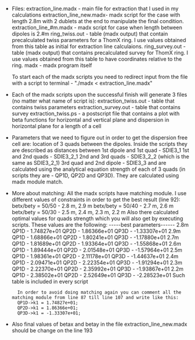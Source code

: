 * Files:  extraction_line.madx    - main file for extraction that I used in my calculations
        extraction_line_new.madx- madx script for the case with length 2.8m with 2 dublets at the end
                                  to manipulate the final condition.
        extraction_line_#m.madx - madx script for case when length between dipoles is 2.#m
        ring_twiss.out          - table (madx output) that contain precalculated twiss parameters for a ThomX ring.
                                  I use values obtained from this table as initial for extraction line calculaions.
        ring_survey.out         - table (madx output) that contains precalculated survey for ThomX ring.
                                  I use values obtained from this table to have coordinates relative to the ring.
        madx                    - madx program itself

  To start each of the madx scripts you need to redirect input from the file with a script to terminal -  "./madx < extraction_line.madx"

* Each of the madx scripts upon the successful finish will generate 3 files (no matter what name of script is):
        extraction_twiss.out    - table that contains twiss parameters
        extraction_survey.out   - table that contains survey
        extraction_twiss.ps     - a postscript file that contains a plot with beta functions for horizontal and vertical plane and
                                  dispersion in horizontal plane for a length of a cell

* Parameters that we need to figure out in order to get the dispersion free cell are:
        location of 3 quads between the dipoles.
                  Inside the scripts they are described as distances between
                  1st dipole and 1st quad - SDIE3_1
                  1st and 2nd quads       - SDIE3_2_1
                  2nd and 3rd quads       - SDIE3_2_2 (which is the same as SDIE3_2_1)
                  3rd quad and 2nd dipole - SDIE3_3
                  and are calculated using the analytical equation
        strength of each of 3 quads (in scripts they are - QP1D, QP2D and QP3D).
                  They are calculated using madx module match.

* More about matching:
        All the madx scripts have matching module. I use different values of constraints in order to get the best result (line 92):
                  betx/bety = 50/50 - 2.8 m, 2.9 m
                  betx/bety = 50/40 - 2.7 m, 2.6 m
                  betx/bety = 50/30 - 2.5 m, 2.4 m, 2.3 m, 2.2 m
        Also there calculated optimal values for quads strength which you will also get by executing scripts. These values are the following:
        -----best parameters------
        	2.8m
        		QP1D - 1.74827e+01
        		QP2D - 1.86366e+01
        		QP3D - -1.33307e+01
        	2.9m
        		QP1D - 1.68866e+01
        		QP2D - 1.80241e+01
        		QP3D - -1.17880e+01
        	2.7m
        		QP1D - 1.81689e+01
        		QP2D - 1.93364e+01
        		QP3D - -1.55868e+01
        	2.6m
        		QP1D - 1.89444e+01
        		QP2D - 2.01548e+01
        		QP3D - -1.57964e+01
        	2.5m
        		QP1D - 1.98361e+01
        		QP2D - 2.11178e+01
        		QP3D - -1.44637e+01
        	2.4m
        		QP1D - 2.09471e+01
        		QP2D - 2.22354e+01
        		QP3D - -1.91294e+01
        	2.3m
        		QP1D - 2.22370e+01
        		QP2D - 2.35992e+01
        		QP3D - -1.93867e+01
        	2.2m
        		QP1D - 2.38502e+01
        		QP2D - 2.52649e+01
      	    QP3D - -2.28523e+01
        Such table is included in every script

        In order to avoid doing matching again you can comment all the matching module from line 87 till line 107 and write like this:
        QP1D->k1 = 1.74827e+01;
        QP2D->k1 = 1.86366e+01;
        QP3D->k1 = -1.33307e+01;
* Also final values of betax and betay in the file extraction_line_new.madx should be change on the line 193
